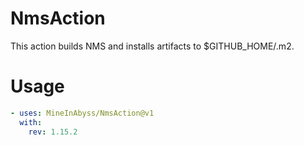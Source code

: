 # NmsAction

This action builds NMS and installs artifacts to $GITHUB_HOME/.m2.


# Usage

```yaml
- uses: MineInAbyss/NmsAction@v1
  with:
    rev: 1.15.2
```